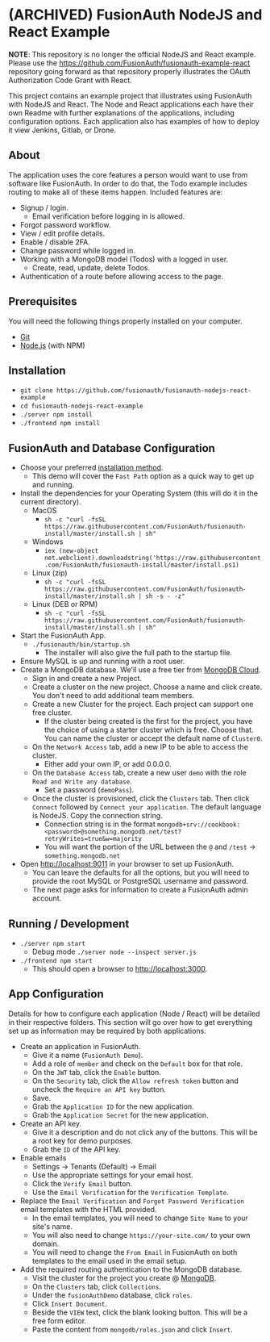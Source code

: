 # (ARCHIVED) FusionAuth NodeJS and React Example

**NOTE**: This repository is no longer the official NodeJS and React example. Please use the https://github.com/FusionAuth/fusionauth-example-react repository going forward as that repository properly illustrates the OAuth Authorization Code Grant with React.



This project contains an example project that illustrates using FusionAuth with NodeJS and React. The Node and React applications each have their own Readme with further explanations of the applications, including configuration options. Each application also has examples of how to deploy it view Jenkins, Gitlab, or Drone.

## About
The application uses the core features a person would want to use from software like FusionAuth. In order to do that, the Todo example includes routing to make all of these items happen. Included features are:
* Signup / login.
  * Email verification before logging in is allowed.
* Forgot password workflow.
* View / edit profile details.
* Enable / disable 2FA.
* Change password while logged in.
* Working with a MongoDB model (Todos) with a logged in user.
  * Create, read, update, delete Todos.
* Authentication of a route before allowing access to the page.

## Prerequisites
You will need the following things properly installed on your computer.

* [Git](http://git-scm.com/)
* [Node.js](http://nodejs.org/) (with NPM)

## Installation
* `git clone https://github.com/fusionauth/fusionauth-nodejs-react-example`
* `cd fusionauth-nodejs-react-example`
* `./server npm install`
* `./frontend npm install`

## FusionAuth and Database Configuration
* Choose your preferred [installation method](https://fusionauth.io/docs/v1/tech/installation-guide/).
  * This demo will cover the `Fast Path` option as a quick way to get up and running.
* Install the dependencies for your Operating System (this will do it in the current directory).
  * MacOS
    * `sh -c "curl -fsSL https://raw.githubusercontent.com/FusionAuth/fusionauth-install/master/install.sh | sh"`
  * Windows
    * `iex (new-object net.webclient).downloadstring('https://raw.githubusercontent.com/FusionAuth/fusionauth-install/master/install.ps1)`
  * Linux (zip)
    * `sh -c "curl -fsSL https://raw.githubusercontent.com/FusionAuth/fusionauth-install/master/install.sh | sh -s - -z"`
  * Linux (DEB or RPM)
    * `sh -c "curl -fsSL https://raw.githubusercontent.com/FusionAuth/fusionauth-install/master/install.sh | sh"`
* Start the FusionAuth App.
  * `./fusionauth/bin/startup.sh`
    * The installer will also give the full path to the startup file.
* Ensure MySQL is up and running with a root user.
* Create a MongoDB database. We'll use a free tier from [MongoDB Cloud](https://cloud.mongodb.com/).
  * Sign in and create a new Project.
  * Create a cluster on the new project. Choose a name and click create. You don't need to add additional team members.
  * Create a new Cluster for the project. Each project can support one free cluster.
    * If the cluster being created is the first for the project, you have the choice of using a starter cluster which is free. Choose that. You can name the cluster or accept the default name of `Cluster0`.
  * On the `Network Access` tab, add a new IP to be able to access the cluster.
    * Either add your own IP, or add 0.0.0.0.
  * On the `Database Access` tab, create a new user `demo` with the role `Read and Write any database`.
    * Set a password (`demoPass`).
  * Once the cluster is provisioned, click the `Clusters` tab. Then click `Connect` followed by `Connect your application`. The default language is NodeJS. Copy the connection string.
    * Connection string is in the format `mongodb+srv://cookbook:<password>@something.mongodb.net/test?retryWrites=true&w=majority`
    * You will want the portion of the URL between the `@` and `/test` -> `something.mongodb.net`
* Open [http://localhost:9011](http://localhost:9011) in your browser to set up FusionAuth.
  * You can leave the defaults for all the options, but you will need to provide the root MySQL or PostgreSQL username and password.
  * The next page asks for information to create a FusionAuth admin account.

## Running / Development
* `./server npm start`
  * Debug mode `./server node --inspect server.js`
* `./frontend npm start`
  * This should open a browser to [http://localhost:3000](http://localhost:3000).

## App Configuration

Details for how to configure each application (Node / React) will be detailed in their respective folders. This section will go over how to get everything set up as information may be required by both applications.

* Create an application in FusionAuth.
  * Give it a name (`FusionAuth Demo`).
  * Add a role of `member` and check on the `Default` box for that role.
  * On the `JWT` tab, click the `Enable` button.
  * On the `Security` tab, click the `Allow refresh token` button and uncheck the `Require an API key` button.
  * Save.
  * Grab the `Application ID` for the new application.
  * Grab the `Application Secret` for the new application.
* Create an API key.
  * Give it a description and do not click any of the buttons. This will be a root key for demo purposes.
  * Grab the `ID` of the API key.
* Enable emails
  * Settings -> Tenants (Default) -> Email
  * Use the appropriate settings for your email host.
  * Click the `Verify Email` button.
  * Use the `Email Verification` for the `Verification Template`.
* Replace the `Email Verification` and `Forgot Password Verification` email templates with the HTML provided.
  * In the email templates, you will need to change `Site Name` to your site's name.
  * You will also need to change `https://your-site.com/` to your own domain.
  * You will need to change the `From Email` in FusionAuth on both templates to the email used in the email setup.
* Add the required routing authentication to the MongoDB database.
  * Visit the cluster for the project you create @ [MongoDB](https://cloud.mongodb.com).
  * On the `Clusters` tab, click `Collections`.
  * Under the `fusionAuthDemo` database, click `roles`.
  * Click `Insert Document`.
  * Beside the `VIEW` text, click the blank looking button. This will be a free form editor.
  * Paste the content from `mongodb/roles.json` and click `Insert`.
